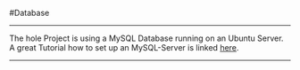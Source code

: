 #Database

---

The hole Project is using a MySQL Database running on an Ubuntu Server. A great Tutorial how to set up an MySQL-Server is linked [here](https://www.youtube.com/watch?v=WltqUaqxBH8).

---


